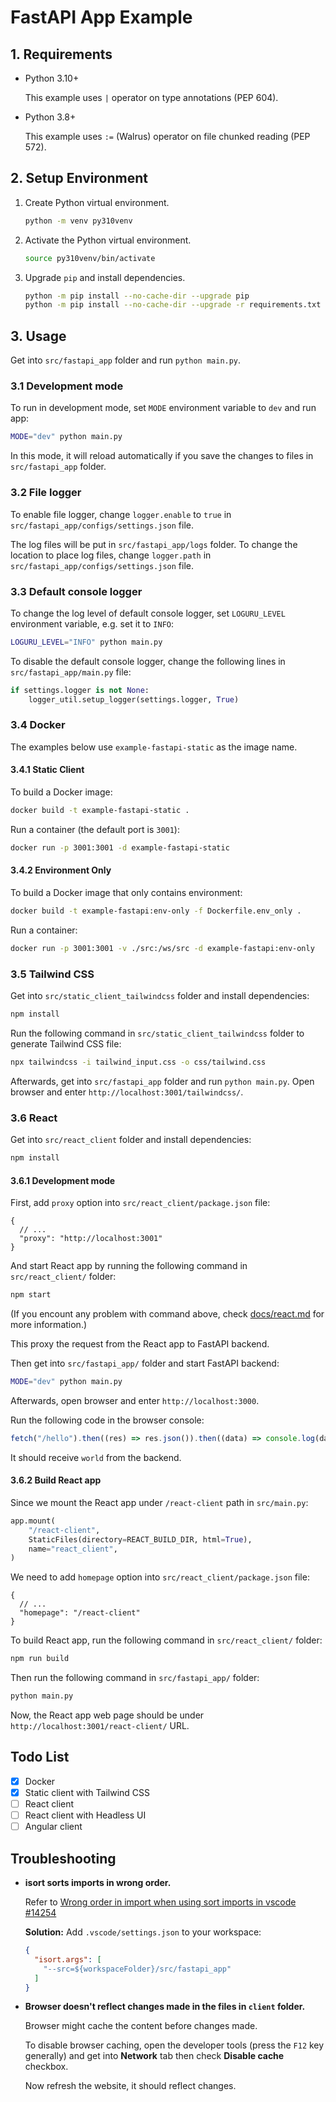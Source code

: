 # FastAPI App Example

## 1. Requirements

- Python 3.10+

    This example uses `|` operator on type annotations (PEP 604).

- Python 3.8+

    This example uses `:=` (Walrus) operator on file chunked reading (PEP 572).

## 2. Setup Environment

1. Create Python virtual environment.

    ```bash
    python -m venv py310venv
    ```

2. Activate the Python virtual environment.

    ```bash
    source py310venv/bin/activate
    ```

3. Upgrade `pip` and install dependencies.

    ```bash
    python -m pip install --no-cache-dir --upgrade pip
    python -m pip install --no-cache-dir --upgrade -r requirements.txt
    ```

## 3. Usage

Get into `src/fastapi_app` folder and run `python main.py`.

### 3.1 Development mode

To run in development mode, set `MODE` environment variable to `dev` and run
app:

```bash
MODE="dev" python main.py
```

In this mode, it will reload automatically if you save the changes to files in
`src/fastapi_app` folder.

### 3.2 File logger

To enable file logger, change `logger.enable` to `true` in
`src/fastapi_app/configs/settings.json` file.

The log files will be put in `src/fastapi_app/logs` folder.
To change the location to place log files, change `logger.path` in
`src/fastapi_app/configs/settings.json` file.

### 3.3 Default console logger

To change the log level of default console logger, set `LOGURU_LEVEL`
environment variable, e.g. set it to `INFO`:

```bash
LOGURU_LEVEL="INFO" python main.py
```

To disable the default console logger, change the following lines in
`src/fastapi_app/main.py` file:

```py
if settings.logger is not None:
    logger_util.setup_logger(settings.logger, True)
```

### 3.4 Docker

The examples below use `example-fastapi-static` as the image name.

#### 3.4.1 Static Client

To build a Docker image:

```bash
docker build -t example-fastapi-static .
```

Run a container (the default port is `3001`):

```bash
docker run -p 3001:3001 -d example-fastapi-static
```

#### 3.4.2 Environment Only

To build a Docker image that only contains environment:

```bash
docker build -t example-fastapi:env-only -f Dockerfile.env_only .
```

Run a container:

```bash
docker run -p 3001:3001 -v ./src:/ws/src -d example-fastapi:env-only
```

### 3.5 Tailwind CSS

Get into `src/static_client_tailwindcss` folder and install dependencies:

```bash
npm install
```

Run the following command in `src/static_client_tailwindcss` folder to generate
Tailwind CSS file:

```bash
npx tailwindcss -i tailwind_input.css -o css/tailwind.css
```

Afterwards, get into `src/fastapi_app` folder and run `python main.py`. Open
browser and enter `http://localhost:3001/tailwindcss/`.

### 3.6 React

Get into `src/react_client` folder and install dependencies:

```bash
npm install
```

#### 3.6.1 Development mode

First, add `proxy` option into `src/react_client/package.json` file:

```jsonc
{
  // ...
  "proxy": "http://localhost:3001"
}
```

And start React app by running the following command in `src/react_client/`
folder:

```bash
npm start
```

(If you encount any problem with command above, check [docs/react.md](./docs/react.md)
for more information.)

This proxy the request from the React app to FastAPI backend.

Then get into `src/fastapi_app/` folder and start FastAPI backend:

```bash
MODE="dev" python main.py
```

Afterwards, open browser and enter `http://localhost:3000`.

Run the following code in the browser console:

```js
fetch("/hello").then((res) => res.json()).then((data) => console.log(data));
```

It should receive `world` from the backend.

#### 3.6.2 Build React app

Since we mount the React app under `/react-client` path in `src/main.py`:

```python
app.mount(
    "/react-client",
    StaticFiles(directory=REACT_BUILD_DIR, html=True),
    name="react_client",
)
```

We need to add `homepage` option into `src/react_client/package.json` file:

```jsonc
{
  // ...
  "homepage": "/react-client"
}
```

To build React app, run the following command in `src/react_client/` folder:

```bash
npm run build
```

Then run the following command in `src/fastapi_app/` folder:

```bash
python main.py
```

Now, the React app web page should be under
`http://localhost:3001/react-client/` URL.

## Todo List

- [x] Docker
- [x] Static client with Tailwind CSS
- [ ] React client
- [ ] React client with Headless UI
- [ ] Angular client

## Troubleshooting

- **isort sorts imports in wrong order.**

    Refer to [Wrong order in import when using sort imports in vscode #14254](https://github.com/microsoft/vscode-python/issues/14254)

    **Solution:** Add `.vscode/settings.json` to your workspace:

    ```json
    {
      "isort.args": [
        "--src=${workspaceFolder}/src/fastapi_app"
      ]
    }
    ```

- **Browser doesn't reflect changes made in the files in `client` folder.**

  Browser might cache the content before changes made.

  To disable browser caching, open the developer tools (press the `F12` key
  generally) and get into **Network** tab then check **Disable cache** checkbox.

  Now refresh the website, it should reflect changes.

